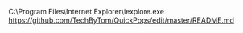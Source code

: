 C:\Program Files\Internet Explorer\iexplore.exe https://github.com/TechByTom/QuickPops/edit/master/README.md
